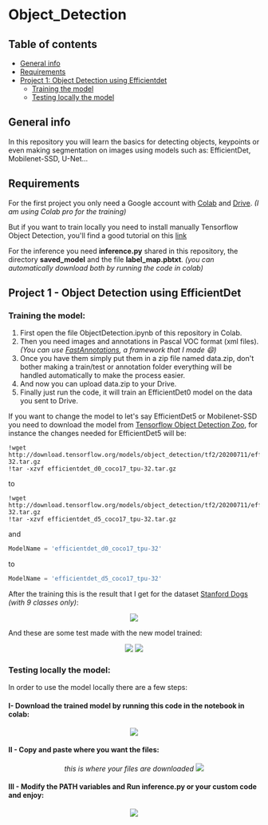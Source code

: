 # Object_Detection

## Table of contents
* [General info](#general-info)
* [Requirements](#requirements)
* [Project 1: Object Detection using Efficientdet](#project-1---object-detection-using-efficientdet)
   * [Training the model](#training-the-model)
   * [Testing locally the model](#testing-locally-the-model)

## General info
In this repository you will learn the basics for detecting objects, keypoints or even making segmentation on images using models such as: EfficientDet, Mobilenet-SSD, U-Net...

## Requirements
For the first project you only need a Google account with <a href=https://colab.research.google.com/>Colab</a> and <a href=https://drive.google.com/drive/my-drive>Drive</a>. *(I am using Colab pro for the training)*

But if you want to train locally you need to install manually Tensorflow Object Detection, you'll find a good tutorial on this <a href=https://tensorflow-object-detection-api-tutorial.readthedocs.io/en/latest/install.html>link</a>

For the inference you need **inference.py** shared in this repository, the directory **saved_model** and the file **label_map.pbtxt**. *(you can automatically download both by running the code in colab)*

## Project 1 - Object Detection using EfficientDet

### Training the model:

1. First open the file ObjectDetection.ipynb of this repository in Colab.
2. Then you need images and annotations in Pascal VOC format (xml files). *(You can use <a href=https://github.com/Serenalyw/FastAnnotation>FastAnnotations</a>, a framework that I made :smile:)*
3. Once you have them simply put them in a zip file named data.zip, don't bother making a train/test or annotation folder everything will be handled automatically to make the process easier.
4. And now you can upload data.zip to your Drive.
5. Finally just run the code, it will train an EfficientDet0 model on the data you sent to Drive.

If you want to change the model to let's say EfficientDet5 or Mobilenet-SSD you need to download the model from <a href=https://github.com/tensorflow/models/blob/master/research/object_detection/g3doc/tf2_detection_zoo.md>Tensorflow Object Detection Zoo</a>, for instance the changes needed for EfficientDet5 will be:

```
!wget http://download.tensorflow.org/models/object_detection/tf2/20200711/efficientdet_d0_coco17_tpu-32.tar.gz
!tar -xzvf efficientdet_d0_coco17_tpu-32.tar.gz
```

to

```
!wget http://download.tensorflow.org/models/object_detection/tf2/20200711/efficientdet_d5_coco17_tpu-32.tar.gz
!tar -xzvf efficientdet_d5_coco17_tpu-32.tar.gz
```

and

``` python
ModelName = 'efficientdet_d0_coco17_tpu-32'
```

to

``` python
ModelName = 'efficientdet_d5_coco17_tpu-32'
```

After the training this is the result that I get for the dataset <a href='https://www.kaggle.com/datasets/jessicali9530/stanford-dogs-dataset'>Stanford Dogs</a> *(with 9 classes only)*:

<p align="center">
<img src="https://user-images.githubusercontent.com/65224852/168272854-8bf7bef0-d01c-4ad6-a4af-ce6115954451.PNG">
</p>

And these are some test made with the new model trained:

<p align="center">
<img src="https://user-images.githubusercontent.com/65224852/168273236-32152f5e-cbaa-438b-ae8b-32c033e7f269.PNG">
<img src="https://user-images.githubusercontent.com/65224852/168273292-b2063602-d790-492a-9493-1889c1e412e5.png">
</p>

### Testing locally the model:

In order to use the model locally there are a few steps:

#### I- Download the trained model by running this code in the notebook in colab:

<p align="center">
<img src="https://user-images.githubusercontent.com/65224852/168441258-50c0e90a-cefb-4d54-94ba-9248d61d4b47.PNG">
</p>

#### II - Copy and paste where you want the files:

<p align="center"> <i>this is where your files are downloaded</i>
<img src="https://user-images.githubusercontent.com/65224852/168441338-e755f771-4e68-49e6-ab82-2695a093de69.PNG">
</p>


#### III - Modify the PATH variables and Run inference.py or your custom code and enjoy:

<p align="center">
<img src="https://user-images.githubusercontent.com/65224852/168441339-06cdfebf-aa49-4af0-a04a-fe126e1b33bb.png">
</p>
